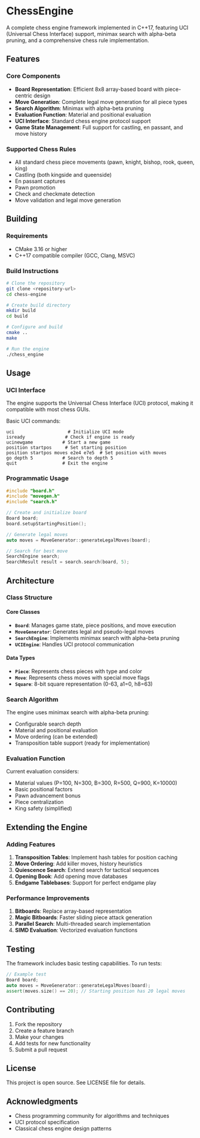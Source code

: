 # ChessEngine

A complete chess engine framework implemented in C++17, featuring UCI (Universal Chess Interface) support, minimax search with alpha-beta pruning, and a comprehensive chess rule implementation.

## Features

### Core Components
- **Board Representation**: Efficient 8x8 array-based board with piece-centric design
- **Move Generation**: Complete legal move generation for all piece types
- **Search Algorithm**: Minimax with alpha-beta pruning
- **Evaluation Function**: Material and positional evaluation
- **UCI Interface**: Standard chess engine protocol support
- **Game State Management**: Full support for castling, en passant, and move history

### Supported Chess Rules
- All standard chess piece movements (pawn, knight, bishop, rook, queen, king)
- Castling (both kingside and queenside)
- En passant captures
- Pawn promotion
- Check and checkmate detection
- Move validation and legal move generation

## Building

### Requirements
- CMake 3.16 or higher
- C++17 compatible compiler (GCC, Clang, MSVC)

### Build Instructions

```bash
# Clone the repository
git clone <repository-url>
cd chess-engine

# Create build directory
mkdir build
cd build

# Configure and build
cmake ..
make

# Run the engine
./chess_engine
```

## Usage

### UCI Interface
The engine supports the Universal Chess Interface (UCI) protocol, making it compatible with most chess GUIs.

Basic UCI commands:
```
uci                    # Initialize UCI mode
isready               # Check if engine is ready
ucinewgame           # Start a new game
position startpos     # Set starting position
position startpos moves e2e4 e7e5  # Set position with moves
go depth 5           # Search to depth 5
quit                 # Exit the engine
```

### Programmatic Usage
```cpp
#include "board.h"
#include "movegen.h"
#include "search.h"

// Create and initialize board
Board board;
board.setupStartingPosition();

// Generate legal moves
auto moves = MoveGenerator::generateLegalMoves(board);

// Search for best move
SearchEngine search;
SearchResult result = search.search(board, 5);
```

## Architecture

### Class Structure

#### Core Classes
- **`Board`**: Manages game state, piece positions, and move execution
- **`MoveGenerator`**: Generates legal and pseudo-legal moves
- **`SearchEngine`**: Implements minimax search with alpha-beta pruning
- **`UCIEngine`**: Handles UCI protocol communication

#### Data Types
- **`Piece`**: Represents chess pieces with type and color
- **`Move`**: Represents chess moves with special move flags
- **`Square`**: 8-bit square representation (0-63, a1=0, h8=63)

### Search Algorithm
The engine uses minimax search with alpha-beta pruning:
- Configurable search depth
- Material and positional evaluation
- Move ordering (can be extended)
- Transposition table support (ready for implementation)

### Evaluation Function
Current evaluation considers:
- Material values (P=100, N=300, B=300, R=500, Q=900, K=10000)
- Basic positional factors
- Pawn advancement bonus
- Piece centralization
- King safety (simplified)

## Extending the Engine

### Adding Features
1. **Transposition Tables**: Implement hash tables for position caching
2. **Move Ordering**: Add killer moves, history heuristics
3. **Quiescence Search**: Extend search for tactical sequences
4. **Opening Book**: Add opening move databases
5. **Endgame Tablebases**: Support for perfect endgame play

### Performance Improvements
1. **Bitboards**: Replace array-based representation
2. **Magic Bitboards**: Faster sliding piece attack generation
3. **Parallel Search**: Multi-threaded search implementation
4. **SIMD Evaluation**: Vectorized evaluation functions

## Testing

The framework includes basic testing capabilities. To run tests:

```cpp
// Example test
Board board;
auto moves = MoveGenerator::generateLegalMoves(board);
assert(moves.size() == 20); // Starting position has 20 legal moves
```

## Contributing

1. Fork the repository
2. Create a feature branch
3. Make your changes
4. Add tests for new functionality
5. Submit a pull request

## License

This project is open source. See LICENSE file for details.

## Acknowledgments

- Chess programming community for algorithms and techniques
- UCI protocol specification
- Classical chess engine design patterns
